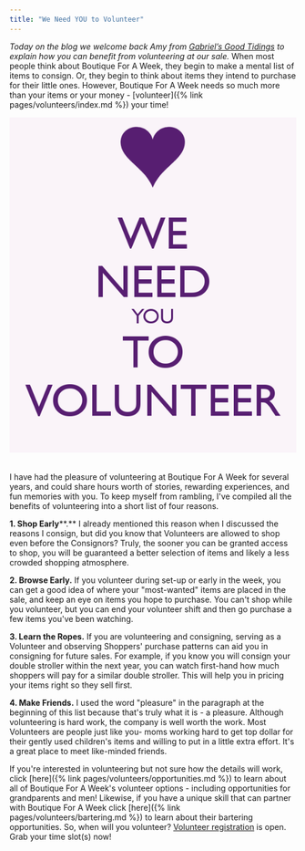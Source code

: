 ```yaml
---
title: "We Need YOU to Volunteer"
---
```


_Today on the blog we welcome back Amy from [Gabriel’s Good Tidings](https://gabrielsgoodtidings.blogspot.com/) to explain how you can benefit from volunteering at our sale._ When most people think about Boutique For A Week, they begin to make a mental list of items to consign. Or, they begin to think about items they intend to purchase for their little ones. However, Boutique For A Week needs so much more than your items or your money - [volunteer]({% link pages/volunteers/index.md %}) your time!

![](/img/blog/we-need-you-to-volunteer-8.png) 

I have had the pleasure of volunteering at Boutique For A Week for several years, and could share hours worth of stories, rewarding experiences, and fun memories with you. To keep myself from rambling, I've compiled all the benefits of volunteering into a short list of four reasons.

**1\. Shop Early****.** I already mentioned this reason when I discussed the reasons I consign, but did you know that Volunteers are allowed to shop even before the Consignors? Truly, the sooner you can be granted access to shop, you will be guaranteed a better selection of items and likely a less crowded shopping atmosphere.

**2\. Browse Early.** If you volunteer during set-up or early in the week, you can get a good idea of where your "most-wanted" items are placed in the sale, and keep an eye on items you hope to purchase. You can't shop while you volunteer, but you can end your volunteer shift and then go purchase a few items you've been watching.

**3\. Learn the Ropes.** If you are volunteering and consigning, serving as a Volunteer and observing Shoppers' purchase patterns can aid you in consigning for future sales. For example, if you know you will consign your double stroller within the next year, you can watch first-hand how much shoppers will pay for a similar double stroller. This will help you in pricing your items right so they sell first.

**4\. Make Friends.** I used the word "pleasure" in the paragraph at the beginning of this list because that's truly what it is - a pleasure. Although volunteering is hard work, the company is well worth the work. Most Volunteers are people just like you- moms working hard to get top dollar for their gently used children's items and willing to put in a little extra effort. It's a great place to meet like-minded friends.

If you're interested in volunteering but not sure how the details will work, click [here]({% link pages/volunteers/opportunities.md %}) to learn about all of Boutique For A Week's volunteer options - including opportunities for grandparents and men! Likewise, if you have a unique skill that can partner with Boutique For A Week click [here]({% link pages/volunteers/bartering.md %}) to learn about their bartering opportunities. So, when will you volunteer? [Volunteer registration](https://www.mysalemanager.net/wrk_start.aspx?partnercode=BFAW) is open. Grab your time slot(s) now!
